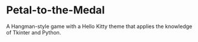 # Petal-to-the-Medal
A Hangman-style game with a Hello Kitty theme that applies the knowledge of Tkinter and Python.
